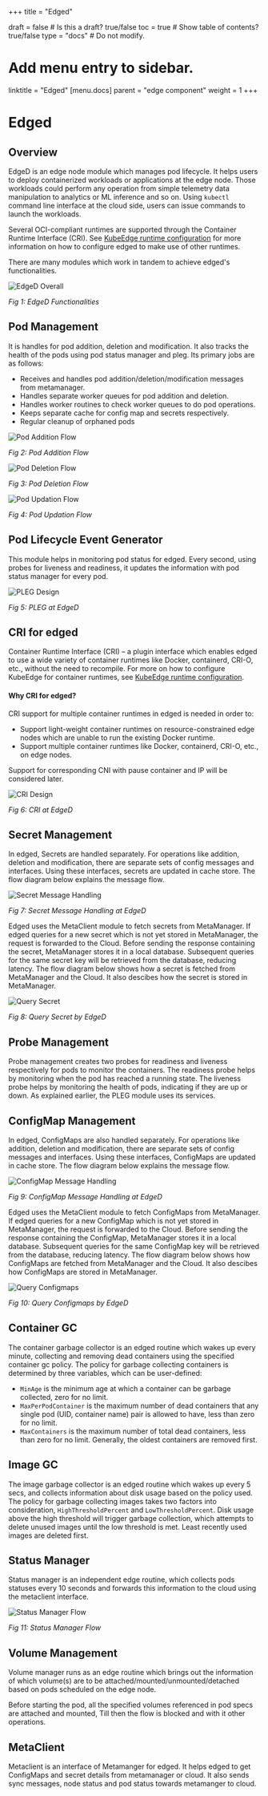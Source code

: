 +++
title =  "Edged"

draft = false  # Is this a draft? true/false
toc = true  # Show table of contents? true/false
type = "docs"  # Do not modify.

# Add menu entry to sidebar.
linktitle = "Edged"
[menu.docs]
  parent = "edge component"
  weight = 1
+++


# Edged

## Overview

EdgeD is an edge node module which manages pod lifecycle. It helps users to deploy containerized workloads or applications at the edge node. Those workloads could perform any operation from simple telemetry data manipulation to analytics or ML inference and so on. Using `kubectl` command line interface at the cloud side, users can issue commands to launch the workloads.

Several OCI-compliant runtimes are supported through the Container Runtime Interface (CRI). See [KubeEdge runtime configuration](../../configuration/cri.md) for more information on how to configure edged to make use of other runtimes.

There are many modules which work in tandem to achieve edged's functionalities.

![EdgeD Overall](/img/edged/edged-overall.png)

*Fig 1: EdgeD Functionalities*

## Pod Management

It is handles for pod addition, deletion and modification. It also tracks the health of the pods using pod status manager and pleg.
Its primary jobs are as follows:

- Receives and handles pod addition/deletion/modification messages from metamanager.
- Handles separate worker queues for pod addition and deletion.
- Handles worker routines to check worker queues to do pod operations.
- Keeps separate cache for config map and secrets respectively.
- Regular cleanup of orphaned pods

![Pod Addition Flow](/img/edged/pod-addition-flow.png)

*Fig 2: Pod Addition Flow*

![Pod Deletion Flow](/img/edged/pod-deletion-flow.png)

*Fig 3: Pod Deletion Flow*

![Pod Updation Flow](/img/edged/pod-update-flow.png)

*Fig 4: Pod Updation Flow*

## Pod Lifecycle Event Generator

This module helps in monitoring pod status for edged. Every second, using probes for liveness and readiness, it updates the information with pod status manager for every pod.

![PLEG Design](/img/edged/pleg-flow.png)

*Fig 5: PLEG at EdgeD*

## CRI for edged

Container Runtime Interface (CRI) – a plugin interface which enables edged to use a wide variety of container runtimes like Docker, containerd, CRI-O, etc., without the need to recompile. For more on how to configure KubeEdge for container runtimes, see [KubeEdge runtime configuration](../../configuration/cri.md).

#### Why CRI for edged?
CRI support for multiple container runtimes in edged is needed in order to:
+ Support light-weight container runtimes on resource-constrained edge nodes which are unable to run the existing Docker runtime.
+ Support multiple container runtimes like Docker, containerd, CRI-O, etc., on edge nodes.

Support for corresponding CNI with pause container and IP will be considered later.

![CRI Design](/img/edged/edged-cri.png)

*Fig 6: CRI at EdgeD*

## Secret Management

In edged, Secrets are handled separately. For operations like addition, deletion and modification, there are separate sets of config messages and interfaces.
Using these interfaces, secrets are updated in cache store.
The flow diagram below explains the message flow.

![Secret Message Handling](/img/edged/secret-handling.png)

*Fig 7: Secret Message Handling at EdgeD*

Edged uses the MetaClient module to fetch secrets from MetaManager. If edged queries for a new secret which is not yet stored in MetaManager, the request is forwarded to the Cloud. Before sending the response containing the secret, MetaManager stores it in a local database. Subsequent queries for the same secret key will be retrieved from the database, reducing latency. The flow diagram below shows how a secret is fetched from MetaManager and the Cloud. It also descibes how the secret is stored in MetaManager.

![Query Secret](/img/edged/query-secret-from-edged.png)

*Fig 8: Query Secret by EdgeD*

## Probe Management

Probe management creates two probes for readiness and liveness respectively for pods to monitor the containers. The readiness probe helps by monitoring when the pod has reached a running state. The liveness probe helps by monitoring the health of pods, indicating if they are up or down.
As explained earlier, the PLEG module uses its services.


## ConfigMap Management
In edged, ConfigMaps are also handled separately. For operations like addition, deletion and modification, there are separate sets of config messages and interfaces.
Using these interfaces, ConfigMaps are updated in cache store.
The flow diagram below explains the message flow.

![ConfigMap Message Handling](/img/edged/configmap-handling.png)

*Fig 9: ConfigMap Message Handling at EdgeD*

Edged uses the MetaClient module to fetch ConfigMaps from MetaManager. If edged queries for a new ConfigMap which is not yet stored in MetaManager, the request is forwarded to the Cloud. Before sending the response containing the ConfigMap, MetaManager stores it in a local database. Subsequent queries for the same ConfigMap key will be retrieved from the database, reducing latency. The flow diagram below shows how ConfigMaps are fetched from MetaManager and the Cloud. It also descibes how ConfigMaps are stored in MetaManager.

![Query Configmaps](/img/edged/query-configmap-from-edged.png)

*Fig 10: Query Configmaps by EdgeD*

## Container GC

The container garbage collector is an edged routine which wakes up every minute, collecting and removing dead containers using the specified container gc policy.
The policy for garbage collecting containers is determined by three variables, which can be user-defined:
+ `MinAge` is the minimum age at which a container can be garbage collected, zero for no limit.
+ `MaxPerPodContainer` is the maximum number of dead containers that any single pod (UID, container name) pair is allowed to have, less than zero for no limit.
+ `MaxContainers` is the maximum number of total dead containers, less than zero for no limit. Generally, the oldest containers are removed first.

## Image GC

The image garbage collector is an edged routine which wakes up every 5 secs, and collects information about disk usage based on the policy used.
The policy for garbage collecting images takes two factors into consideration, `HighThresholdPercent` and `LowThresholdPercent`. Disk usage above the high threshold will trigger garbage collection, which attempts to delete unused images until the low threshold is met. Least recently used images are deleted first.

## Status Manager

Status manager is an independent edge routine, which collects pods statuses every 10 seconds and forwards this information to the cloud using the metaclient interface.

![Status Manager Flow](/img/edged/pod-status-manger-flow.png)

*Fig 11: Status Manager Flow*

## Volume Management

Volume manager runs as an edge routine which brings out the information of which volume(s) are to be attached/mounted/unmounted/detached based on pods scheduled on the edge node.

Before starting the pod, all the specified volumes referenced in pod specs are attached and mounted, Till then the flow is blocked and with it other operations.

## MetaClient

Metaclient is an interface of Metamanger for edged. It helps edged to get ConfigMaps and secret details from metamanager or cloud.
It also sends sync messages, node status and pod status towards metamanger to cloud.
